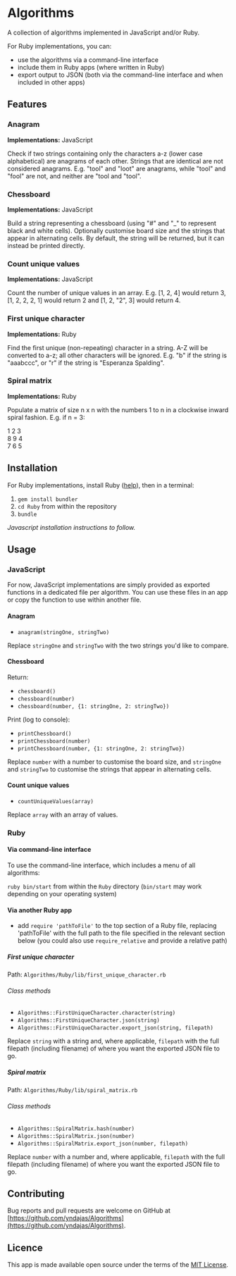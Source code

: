 # Algorithms

A collection of algorithms implemented in JavaScript and/or Ruby.

For Ruby implementations, you can:

- use the algorithms via a command-line interface
- include them in Ruby apps (where written in Ruby)
- export output to JSON (both via the command-line interface and when included in other apps)

## Features

### Anagram

<b>Implementations:</b> JavaScript

Check if two strings containing only the characters a-z (lower case alphabetical) are anagrams of each other. Strings that are identical are not considered anagrams. E.g. "tool" and "loot" are anagrams, while "tool" and "fool" are not, and neither are "tool and "tool".

### Chessboard

<b>Implementations:</b> JavaScript

Build a string representing a chessboard (using "#" and "_" to represent black and white cells). Optionally customise board size and the strings that appear in alternating cells. By default, the string will be returned, but it can instead be printed directly.

### Count unique values

<b>Implementations:</b> JavaScript

Count the number of unique values in an array. E.g. [1, 2, 4] would return 3, [1, 2, 2, 2, 1] would return 2 and [1, 2, "2", 3] would return 4.

### First unique character

<b>Implementations:</b> Ruby

Find the first unique (non-repeating) character in a string. A-Z will be converted to a-z; all other characters will be ignored. E.g. "b" if the string is "aaabccc", or "r" if the string is "Esperanza Spalding".

### Spiral matrix

<b>Implementations:</b> Ruby

Populate a matrix of size n x n with the numbers 1 to n in a clockwise inward spiral fashion. E.g. if n = 3:

1 2 3<br/>
8 9 4<br/>
7 6 5

## Installation

For Ruby implementations, install Ruby ([help](https://www.ruby-lang.org/en/documentation/installation)</a>), then in a terminal:

1. `gem install bundler`
2. `cd Ruby` from within the repository
3. `bundle`

<i>Javascript installation instructions to follow.</i>

## Usage

### JavaScript

For now, JavaScript implementations are simply provided as exported functions in a dedicated file per algorithm. You can use these files in an app or copy the function to use within another file.

#### Anagram

- `anagram(stringOne, stringTwo)`

Replace `stringOne` and `stringTwo` with the two strings you'd like to compare.

#### Chessboard

Return:

- `chessboard()`
- `chessboard(number)`
- `chessboard(number, {1: stringOne, 2: stringTwo})`

Print (log to console):

- `printChessboard()`
- `printChessboard(number)`
- `printChessboard(number, {1: stringOne, 2: stringTwo})`

Replace `number` with a number to customise the board size, and `stringOne` and `stringTwo` to customise the strings that appear in alternating cells.

#### Count unique values

- `countUniqueValues(array)`

Replace `array` with an array of values.

### Ruby

#### Via command-line interface

To use the command-line interface, which includes a menu of all algorithms:

`ruby bin/start` from within the `Ruby` directory (`bin/start` may work depending on your operating system)

#### Via another Ruby app

- add `require 'pathToFile'` to the top section of a Ruby file, replacing 'pathToFile' with the full path to the file specified in the relevant section below (you could also use `require_relative` and provide a relative path)

##### First unique character

Path: `Algorithms/Ruby/lib/first_unique_character.rb`

###### Class methods

- `Algorithms::FirstUniqueCharacter.character(string)`
- `Algorithms::FirstUniqueCharacter.json(string)`
- `Algorithms::FirstUniqueCharacter.export_json(string, filepath)`

Replace `string` with a string and, where applicable, `filepath` with the full filepath (including filename) of where you want the exported JSON file to go.

##### Spiral matrix

Path: `Algorithms/Ruby/lib/spiral_matrix.rb`

###### Class methods

- `Algorithms::SpiralMatrix.hash(number)`
- `Algorithms::SpiralMatrix.json(number)`
- `Algorithms::SpiralMatrix.export_json(number, filepath)`

Replace `number` with a number and, where applicable, `filepath` with the full filepath (including filename) of where you want the exported JSON file to go.

## Contributing

Bug reports and pull requests are welcome on GitHub at [https://github.com/yndajas/Algorithms](https://github.com/yndajas/Algorithms).

## Licence

This app is made available open source under the terms of the [MIT License](https://opensource.org/licenses/MIT).
